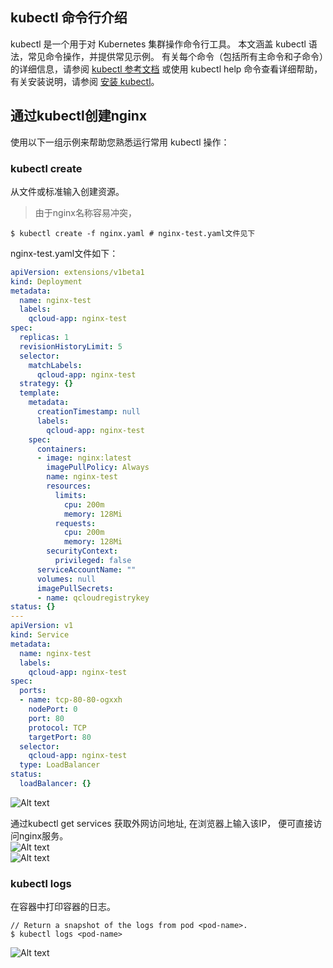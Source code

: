 ## kubectl 命令行介绍
kubectl 是一个用于对 Kubernetes 集群操作命令行工具。 本文涵盖 kubectl 语法，常见命令操作，并提供常见示例。 有关每个命令（包括所有主命令和子命令）的详细信息，请参阅 [kubectl 参考文档](http://kubernetes.io/docs/reference/generated/kubectl/kubectl/) 或使用 kubectl help 命令查看详细帮助，有关安装说明，请参阅 [安装 kubectl](/document/product/457/8438)。

## 通过kubectl创建nginx
使用以下一组示例来帮助您熟悉运行常用 kubectl 操作：
### kubectl create
从文件或标准输入创建资源。
> 由于nginx名称容易冲突， 

```shell
$ kubectl create -f nginx.yaml # nginx-test.yaml文件见下
```
nginx-test.yaml文件如下：

```yaml
apiVersion: extensions/v1beta1
kind: Deployment
metadata:
  name: nginx-test
  labels:
    qcloud-app: nginx-test
spec:
  replicas: 1
  revisionHistoryLimit: 5
  selector:
    matchLabels:
      qcloud-app: nginx-test
  strategy: {}
  template:
    metadata:
      creationTimestamp: null
      labels:
        qcloud-app: nginx-test
    spec:
      containers:
      - image: nginx:latest
        imagePullPolicy: Always
        name: nginx-test
        resources:
          limits:
            cpu: 200m
            memory: 128Mi
          requests:
            cpu: 200m
            memory: 128Mi
        securityContext:
          privileged: false
      serviceAccountName: ""
      volumes: null
      imagePullSecrets:
      - name: qcloudregistrykey
status: {}
---
apiVersion: v1
kind: Service
metadata:
  name: nginx-test
  labels:
    qcloud-app: nginx-test
spec:
  ports:
  - name: tcp-80-80-ogxxh
    nodePort: 0
    port: 80
    protocol: TCP
    targetPort: 80
  selector:
    qcloud-app: nginx-test
  type: LoadBalancer
status:
  loadBalancer: {}
```

![Alt text][create]



通过kubectl get services 获取外网访问地址, 在浏览器上输入该IP， 便可直接访问nginx服务。  
![Alt text][get]  
![Alt text][show]  

### kubectl logs
在容器中打印容器的日志。
```shell
// Return a snapshot of the logs from pod <pod-name>.
$ kubectl logs <pod-name>
```  
![Alt text][logs]  



[create]:http://imgcache.tcecqpoc.fsphere.cn/image/mc.qcloudimg.com/static/img/a33b8f47e796374d5c457542c1569a9c/image.png
[get]:http://imgcache.tcecqpoc.fsphere.cn/image/mc.qcloudimg.com/static/img/fb095179d54e49e0287ba3020f7835cf/image.png

[show]:http://imgcache.tcecqpoc.fsphere.cn/image/mc.qcloudimg.com/static/img/e09ab193d3f1732cc435ba53235094c1/image.png
[logs]:http://imgcache.tcecqpoc.fsphere.cn/image/mc.qcloudimg.com/static/img/2c34aca3e996296742e6fa9a9be77432/image.png